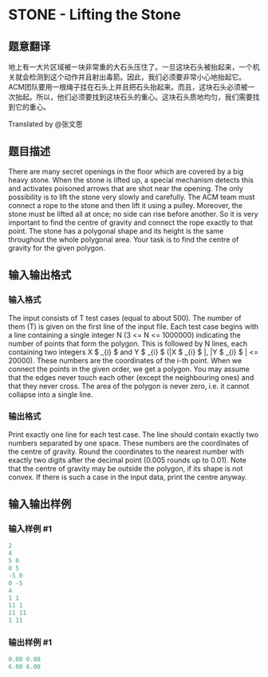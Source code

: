 # STONE - Lifting the Stone

## 题意翻译

地上有一大片区域被一块非常重的大石头压住了。一旦这块石头被抬起来，一个机关就会检测到这个动作并且射出毒箭。因此，我们必须要非常小心地抬起它。ACM团队要用一根绳子挂在石头上并且把石头抬起来。而且，这块石头必须被一次抬起。所以，他们必须要找到这块石头的重心。这块石头质地均匀，我们需要找到它的重心。

Translated by @张文思

## 题目描述

 There are many secret openings in the floor which are covered by a big heavy stone. When the stone is lifted up, a special mechanism detects this and activates poisoned arrows that are shot near the opening. The only possibility is to lift the stone very slowly and carefully. The ACM team must connect a rope to the stone and then lift it using a pulley. Moreover, the stone must be lifted all at once; no side can rise before another. So it is very important to find the centre of gravity and connect the rope exactly to that point. The stone has a polygonal shape and its height is the same throughout the whole polygonal area. Your task is to find the centre of gravity for the given polygon.

## 输入输出格式

### 输入格式

The input consists of T test cases (equal to about 500). The number of them (T) is given on the first line of the input file. Each test case begins with a line containing a single integer N (3 <= N <= 1000000) indicating the number of points that form the polygon. This is followed by N lines, each containing two integers X $ _{i} $ and Y $ _{i} $ (|X $ _{i} $ |, |Y $ _{i} $ | <= 20000). These numbers are the coordinates of the i-th point. When we connect the points in the given order, we get a polygon. You may assume that the edges never touch each other (except the neighbouring ones) and that they never cross. The area of the polygon is never zero, i.e. it cannot collapse into a single line.

### 输出格式

Print exactly one line for each test case. The line should contain exactly two numbers separated by one space. These numbers are the coordinates of the centre of gravity. Round the coordinates to the nearest number with exactly two digits after the decimal point (0.005 rounds up to 0.01). Note that the centre of gravity may be outside the polygon, if its shape is not convex. If there is such a case in the input data, print the centre anyway.

## 输入输出样例

### 输入样例 #1

```cpp
2
4
5 0
0 5
-5 0
0 -5
4
1 1
11 1
11 11
1 11
```


### 输出样例 #1

```cpp
0.00 0.00
6.00 6.00
```


